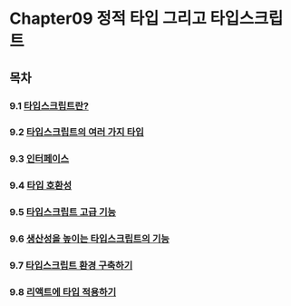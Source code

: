 # Chapter09 정적 타입 그리고 타입스크립트

## 목차

### 9.1 [타입스크립트란?](https://github.com/kwhong95/React-Programming/tree/master/Chapter9/1.Typescript%3F)
### 9.2 [타입스크립트의 여러 가지 타입](https://github.com/kwhong95/React-Programming/tree/master/Chapter9/2.VariousTypes)
### 9.3 [인터페이스](https://github.com/kwhong95/React-Programming/tree/master/Chapter9/3.Interface)
### 9.4 [타입 호환성](https://github.com/kwhong95/React-Programming/tree/master/Chapter9/4.TypeCompatibility)
### 9.5 [타입스크립트 고급 기능](https://github.com/kwhong95/React-Programming/tree/master/Chapter9/5.TypeScriptHighSkills)
### 9.6 [생산성을 높이는 타입스크립트의 기능](https://github.com/kwhong95/React-Programming/tree/master/Chapter9/6.FunctionOfTSToIncreaseProductivity)
### 9.7 [타입스크립트 환경 구축하기](https://github.com/kwhong95/React-Programming/tree/master/Chapter9/7.TSBuildingAnEnviroment)
### 9.8 [리액트에 타입 적용하기](https://github.com/kwhong95/React-Programming/tree/master/Chapter9/8.ApplyTypeToReact)


